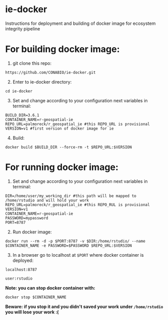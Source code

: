 # ie-docker
Instructions for deployment and building of docker image for ecosystem integrity pipeline

# For building docker image:

1) git clone this repo:

```
https://github.com/CONABIO/ie-docker.git
```

2) Enter to ie-docker directory:

```
cd ie-docker
```


3) Set and change according to your configuration next variables in terminal:

```
BUILD_DIR=3.6.1
CONTAINER_NAME=r-geospatial-ie
REPO_URL=palmoreck/r_geospatial_ie #this REPO_URL is provisional
VERSION=v1 #first version of docker image for ie
```

4) Build:

```
docker build $BUILD_DIR --force-rm -t $REPO_URL:$VERSION
```

# For running docker image:

1) Set and change according to your configuration next variables in terminal:


```
DIR=/home/user/my_working_dir #this path will be mapped to /home/rstudio and will hold your work
REPO_URL=palmoreck/r_geospatial_ie #this REPO_RUL is provisional
VERSION=v1
CONTAINER_NAME=r-geospatial-ie
PASSWORD=mypassword
PORT=8787
```

2) Run docker image:

```
docker run --rm -d -p $PORT:8787 -v $DIR:/home/rstudio/ --name $CONTAINER_NAME -e PASSWORD=$PASSWORD $REPO_URL:$VERSION 
```


3) In a browser go to localhost at `$PORT` where docker container is deployed: 

```
localhost:8787
``` 

`user:rstudio`

**Note: you can stop docker container with:**

```
docker stop $CONTAINER_NAME
```

**Beware: if you stop it and you didn't saved your work under `/home/rstudio` you will lose your work :(**
